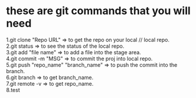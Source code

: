 # these are git commands that you will need

1.git clone "Repo URL" => to get the repo on your local // local repo.<br>
2.git status => to see the status of the local repo.<br>
3.git add "file name" => to add a file into the stage area.<br>
4.git commit -m "MSG" => to commit the proj into local repo.<br>
5.git push "repo_name" "branch_name" => to push the commit into the branch.<br>
6.git branch => to get branch_name.<br>
7.git remote -v => to get repo_name.<br>
8.test
